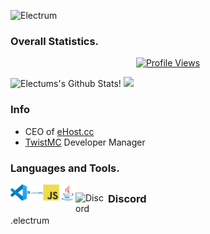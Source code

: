 
![Electrum](https://i.imgur.com/K2dIoIL.jpg)




###                                                                                   Overall Statistics.

<a href="https://github.com/ElectrumIsPog">
  <p align="center">
    <img src="https://komarev.com/ghpvc/?username=NickR69420" alt="Profile Views">
  </p>
</a>


![Electums's Github Stats!](https://github-readme-stats.vercel.app/api?username=ElectrumIsPog&show_icons=true&theme=tokyonight) 
  <img height="180em" src="https://github-readme-stats-eight-theta.vercel.app/api/top-langs/?username=ElectrumIsPog&theme=tokyonight&layout=compact&exclude_lang=java+r" />

### Info
  - CEO of [eHost.cc](ehost.cc)
  - [TwistMC](twistmc.net) Developer Manager 

### Languages and Tools.
<img align="left" alt="Visual Studio Code" width="26px" src="https://raw.githubusercontent.com/github/explore/80688e429a7d4ef2fca1e82350fe8e3517d3494d/topics/visual-studio-code/visual-studio-code.png" />
<img align="left" alt="intellij" width="26px" src="https://raw.githubusercontent.com/devicons/devicon/master/icons/intellij/intellij-original-wordmark.svg" />

<img align="left" alt="Javascript" width="26px" src="https://raw.githubusercontent.com/devicons/devicon/master/icons/javascript/javascript-original.svg" />
<img align="left" alt="Java" width="26px" src="https://raw.githubusercontent.com/devicons/devicon/master/icons/java/java-original.svg" />



##


<img align="left" alt="Discord" width="52px" src="https://www.freepnglogos.com/uploads/discord-logo-png/concours-discord-cartes-voeux-fortnite-france-6.png" />

### Discord

.electrum
